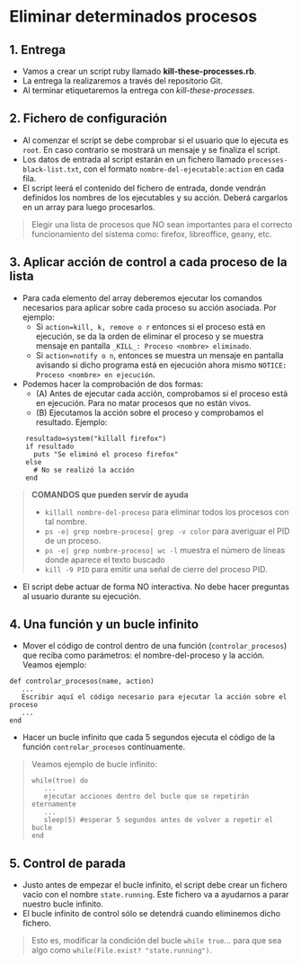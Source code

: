 
# Eliminar determinados procesos

## 1. Entrega
* Vamos a crear un script ruby llamado **kill-these-processes.rb**.
* La entrega la realizaremos a través del repositorio Git.
* Al terminar etiquetaremos la entrega con *kill-these-processes*.

## 2. Fichero de configuración

* Al comenzar el script se debe comprobar si el usuario que lo ejecuta es
`root`. En caso contrario se mostrará un mensaje y se finaliza el script.
* Los datos de entrada al script estarán en un fichero llamado `processes-black-list.txt`,
con el formato `nombre-del-ejecutable:action` en cada fila.
* El script leerá el contenido del fichero de entrada, donde
vendrán definidos los nombres de los ejecutables y su acción.
Deberá cargarlos en un array para luego procesarlos.

> Elegir una lista de procesos que NO sean importantes para el correcto funcionamiento del sistema como: firefox, libreoffice, geany, etc.

## 3. Aplicar acción de control a cada proceso de la lista

* Para cada elemento del array deberemos ejecutar los comandos necesarios
para aplicar sobre cada proceso su acción asociada. Por ejemplo:
    * Si `action=kill, k, remove o r` entonces si el proceso está en ejecución,
    se da la orden de eliminar el proceso y se muestra mensaje en pantalla
    `_KILL_: Proceso <nombre> eliminado`.
    * Si `action=notify o n`, entonces se muestra un mensaje en pantalla
    avisando si dicho programa está en ejecución ahora mismo
    `NOTICE: Proceso <nombre> en ejecución`.
* Podemos hacer la comprobación de dos formas:
    * (A) Antes de ejecutar cada acción, comprobamos si el proceso está en ejecución.
    Para no matar procesos que no están vivos.
    * (B) Ejecutamos la acción sobre el proceso y comprobamos el resultado.
    Ejemplo:
```
    resultado=system("killall firefox")
    if resultado
      puts "Se eliminó el proceso firefox"
    else
      # No se realizó la acción
    end
```

> **COMANDOS que pueden servir de ayuda**
> * `killall nombre-del-proceso` para eliminar todos los procesos con tal nombre.
> * `ps -e| grep nombre-proceso| grep -v color` para averiguar el PID de un proceso.
> * `ps -e| grep nombre-proceso| wc -l` muestra el número de líneas donde
aparece el texto buscado
> * `kill -9 PID` para emitir una señal de cierre del proceso PID.

* El script debe actuar de forma NO interactiva. No debe hacer preguntas
al usuario durante su ejecución.

## 4. Una función y un bucle infinito

* Mover el código de control dentro de una función (`controlar_procesos`)
que reciba como parámetros: el nombre-del-proceso y la acción. Veamos ejemplo:

```
def controlar_procesos(name, action)
   ...
   Escribir aquí el código necesario para ejecutar la acción sobre el proceso
   ...
end
```

* Hacer un bucle infinito que cada 5 segundos ejecuta el código de la función
`controlar_procesos` contínuamente.

> Veamos ejemplo de bucle infinito:
> ```
> while(true) do
>    ...
>    ejecutar acciones dentro del bucle que se repetirán eternamente
>    ...
>    sleep(5) #esperar 5 segundos antes de volver a repetir el bucle
> end
> ```

## 5. Control de parada

* Justo antes de empezar el bucle infinito, el script debe crear
un fichero vacío con el nombre `state.running`. Este fichero
va a ayudarnos a parar nuestro bucle infinito.
* El bucle infinito de control sólo se detendrá cuando eliminemos dicho fichero.

> Esto es, modificar la condición del bucle `while true`...
> para que sea algo como `while(File.exist? "state.running")`.
